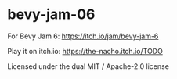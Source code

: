 # bevy-jam-06

For Bevy Jam 6: https://itch.io/jam/bevy-jam-6

Play it on itch.io: https://the-nacho.itch.io/TODO

Licensed under the dual MIT / Apache-2.0 license
